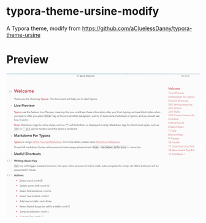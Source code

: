 # typora-theme-ursine-modify
 A Typora theme, modify from https://github.com/aCluelessDanny/typora-theme-ursine

# Preview

 ![preview](./preview.jpg)


